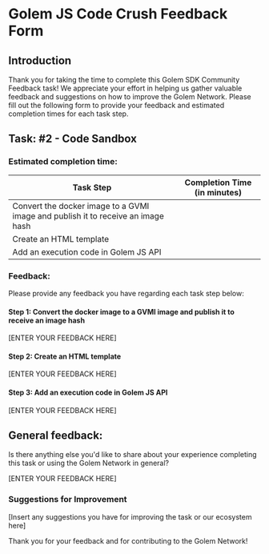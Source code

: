 # Golem JS Code Crush Feedback Form

## Introduction
Thank you for taking the time to complete this Golem SDK Community Feedback task! 
We appreciate your effort in helping us gather valuable feedback and suggestions on how to improve the Golem Network. 
Please fill out the following form to provide your feedback and estimated completion times for each task step.

## Task: #2 - Code Sandbox

### Estimated completion time:
| Task Step                                                                        | Completion Time (in minutes) |
|----------------------------------------------------------------------------------|------------------------------|
| Convert the docker image to a GVMI image and publish it to receive an image hash |                              |
| Create an HTML template                                                          |                              |
| Add an execution code in Golem JS API                                            |                              |

### Feedback:
Please provide any feedback you have regarding each task step below:

#### Step 1: Convert the docker image to a GVMI image and publish it to receive an image hash

[ENTER YOUR FEEDBACK HERE]

#### Step 2: Create an HTML template

[ENTER YOUR FEEDBACK HERE]

#### Step 3: Add an execution code in Golem JS API

[ENTER YOUR FEEDBACK HERE]

## General feedback:
Is there anything else you'd like to share about your experience 
completing this task or using the Golem Network in general? 

[ENTER YOUR FEEDBACK HERE]

### Suggestions for Improvement

[Insert any suggestions you have for improving the task or our ecosystem here]

Thank you for your feedback and for contributing to the Golem Network!
